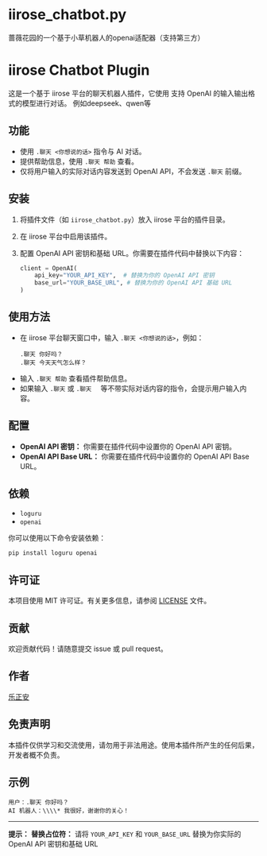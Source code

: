 # iirose_chatbot.py
蔷薇花园的一个基于小草机器人的openai适配器（支持第三方）

# iirose Chatbot Plugin

这是一个基于 iirose 平台的聊天机器人插件，它使用 支持 OpenAI 的输入输出格式的模型进行对话。
例如deepseek、qwen等

## 功能

-   使用 `.聊天 <你想说的话>` 指令与 AI 对话。
-   提供帮助信息，使用 `.聊天 帮助` 查看。
-   仅将用户输入的实际对话内容发送到 OpenAI API，不会发送 `.聊天` 前缀。

## 安装

1.  将插件文件（如 `iirose_chatbot.py`）放入 iirose 平台的插件目录。
2.  在 iirose 平台中启用该插件。
3.  配置 OpenAI API 密钥和基础 URL。你需要在插件代码中替换以下内容：

    ```python
    client = OpenAI(
        api_key="YOUR_API_KEY",  # 替换为你的 OpenAI API 密钥
        base_url="YOUR_BASE_URL", # 替换为你的 OpenAI API 基础 URL
    )
    ```

## 使用方法

-   在 iirose 平台聊天窗口中，输入 `.聊天 <你想说的话>`，例如：
    ```
    .聊天 你好吗？
    .聊天 今天天气怎么样？
    ```
-   输入 `.聊天 帮助` 查看插件帮助信息。
-   如果输入 `.聊天` 或 `.聊天  ` 等不带实际对话内容的指令，会提示用户输入内容。

## 配置

-   **OpenAI API 密钥：** 你需要在插件代码中设置你的 OpenAI API 密钥。
-  **OpenAI API Base URL：** 你需要在插件代码中设置你的 OpenAI API Base URL。

## 依赖

-   `loguru`
-   `openai`

你可以使用以下命令安装依赖：

```bash
pip install loguru openai
```

## 许可证

本项目使用 MIT 许可证。有关更多信息，请参阅 [LICENSE](LICENSE) 文件。

## 贡献

欢迎贡献代码！请随意提交 issue 或 pull request。

## 作者

[乐正安](https://github.com/Lezhengan)

## 免责声明

本插件仅供学习和交流使用，请勿用于非法用途。使用本插件所产生的任何后果，开发者概不负责。

## 示例

```
用户：.聊天 你好吗？
AI 机器人：\\\\* 我很好，谢谢你的关心！
```

---
**提示：**
**替换占位符：** 请将 `YOUR_API_KEY` 和 `YOUR_BASE_URL` 替换为你实际的 OpenAI API 密钥和基础 URL
